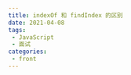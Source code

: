 ```yaml
---
title: indexOf 和 findIndex 的区别
date: 2021-04-08
tags:
 - JavaScript
 - 面试
categories:
 - front
---
```


